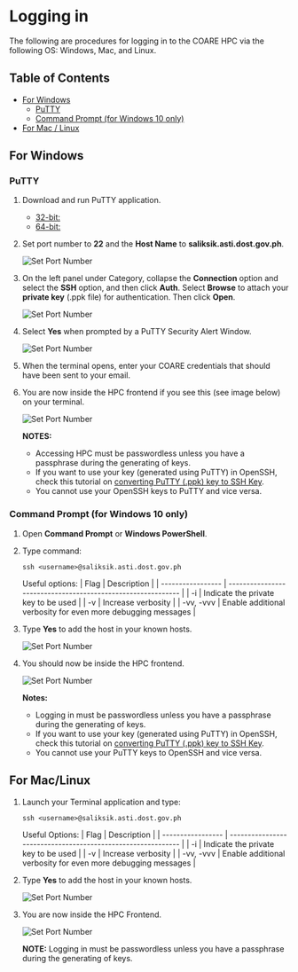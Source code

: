 # Logging in

The following are procedures for logging in to the COARE HPC via the following OS: Windows, Mac, and Linux.

## Table of Contents

- [For Windows](#for-windows)
  - [PuTTY](#putty)
  - [Command Prompt (for Windows 10 only)](#command-prompt-for-windows-10-only)
- [For Mac / Linux](#for-maclinux)

## For Windows

### PuTTY

1. Download and run PuTTY application.

   - [32-bit:](https://the.earth.li/~sgtatham/putty/latest/w32/putty.exe)
   - [64-bit:](https://the.earth.li/~sgtatham/putty/latest/w64/putty.exe)

2. Set port number to **22** and the **Host Name** to **saliksik.asti.dost.gov.ph**.

   ![Set Port Number](../solutions/images/putty_2.png)

3. On the left panel under Category, collapse the **Connection** option and select the **SSH** option, and then click **Auth**. Select **Browse** to attach your **private key** (.ppk file) for authentication. Then click **Open**.

   ![Set Port Number](../solutions/images/putty_3.png)

4. Select **Yes** when prompted by a PuTTY Security Alert Window.

   ![Set Port Number](../solutions/images/putty_4.png)

5. When the terminal opens, enter your COARE credentials that should have been sent to your email.

6. You are now inside the HPC frontend if you see this (see image below) on your terminal.

   ![Set Port Number](../solutions/images/putty_6.png)

   **NOTES:**

   - Accessing HPC must be passwordless unless you have a passphrase during the generating of keys.
   - If you want to use your key (generated using PuTTY) in OpenSSH, check this tutorial on [converting PuTTY (.ppk) key to SSH Key](https://www.simplified.guide/putty/convert-ppk-to-ssh-key).
   - You cannot use your OpenSSH keys to PuTTY and vice versa.

### Command Prompt (for Windows 10 only)

1. Open **Command Prompt** or **Windows PowerShell**.
2. Type command:

   ```
   ssh <username>@saliksik.asti.dost.gov.ph
   ```

   Useful options:
   | Flag | Description |
   | ----------------- | ------------------------------------------------------------ |
   | -i <private-keys> | Indicate the private key to be used |
   | -v | Increase verbosity |
   | -vv, -vvv | Enable additional verbosity for even more debugging messages |

3. Type **Yes** to add the host in your known hosts.

   ![Set Port Number](../solutions/images/cmd_3.png)

4. You should now be inside the HPC frontend.

   ![Set Port Number](../solutions/images/cmd_4.png)

   **Notes:**

   - Logging in must be passwordless unless you have a passphrase during the generating of keys.
   - If you want to use your key (generated using PuTTY) in OpenSSH, check this tutorial on [converting PuTTY (.ppk) key to SSH Key](https://www.simplified.guide/putty/convert-ppk-to-ssh-key).
   - You cannot use your PuTTY keys to OpenSSH and vice versa.

## For Mac/Linux

1. Launch your Terminal application and type:

   ```
   ssh <username>@saliksik.asti.dost.gov.ph
   ```

   Useful Options:
   | Flag | Description |
   | ----------------- | ------------------------------------------------------------ |
   | -i <private-keys> | Indicate the private key to be used |
   | -v | Increase verbosity |
   | -vv, -vvv | Enable additional verbosity for even more debugging messages |

2. Type **Yes** to add the host in your known hosts.

   ![Set Port Number](../solutions/images/mac-linux_2.png)

3. You are now inside the HPC Frontend.

   ![Set Port Number](../solutions/images/mac-linux_3.png)

   **NOTE:** Logging in must be passwordless unless you have a passphrase during the generating of keys.
